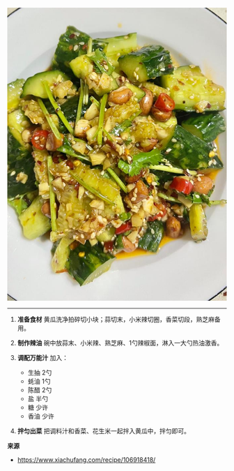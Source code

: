 
![](cover/19.万能调料汁拍黄瓜.jpg)


---


1. **准备食材**
   黄瓜洗净拍碎切小块；蒜切末，小米辣切圈，香菜切段，熟芝麻备用。

2. **制作辣油**
   碗中放蒜末、小米辣、熟芝麻、1勺辣椒面，淋入一大勺热油激香。

3. **调配万能汁**
   加入：

   * 生抽 2勺
   * 蚝油 1勺
   * 陈醋 2勺
   * 盐 半勺
   * 糖 少许
   * 香油 少许

4. **拌匀出菜**
   把调料汁和香菜、花生米一起拌入黄瓜中，拌匀即可。



**来源**
+ <https://www.xiachufang.com/recipe/106918418/>

